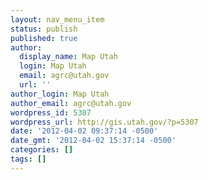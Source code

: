 ```yaml
---
layout: nav_menu_item
status: publish
published: true
author:
  display_name: Map Utah
  login: Map Utah
  email: agrc@utah.gov
  url: ''
author_login: Map Utah
author_email: agrc@utah.gov
wordpress_id: 5307
wordpress_url: http://gis.utah.gov/?p=5307
date: '2012-04-02 09:37:14 -0500'
date_gmt: '2012-04-02 15:37:14 -0500'
categories: []
tags: []
---
```


